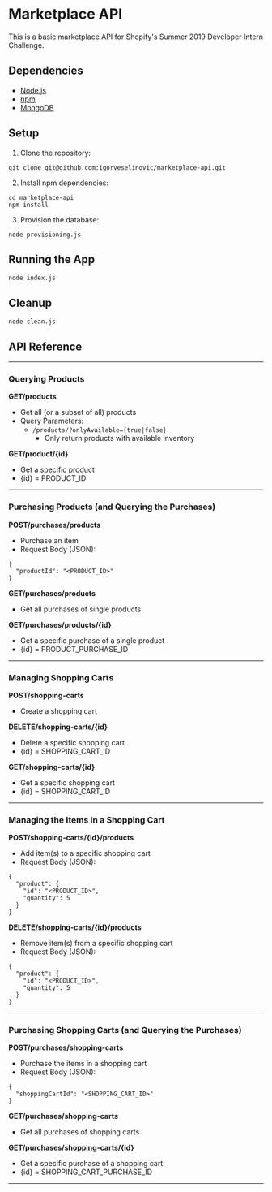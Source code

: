 # Marketplace API
This is a basic marketplace API for Shopify's Summer 2019 Developer Intern Challenge.  

## Dependencies
* [Node.js](https://nodejs.org/en/download/)  
* [npm](https://www.npmjs.com/get-npm)  
* [MongoDB](https://docs.mongodb.com/manual/)  

## Setup
1. Clone the repository:
```
git clone git@github.com:igorveselinovic/marketplace-api.git
```
2. Install npm dependencies:
```
cd marketplace-api
npm install
```
3. Provision the database:
```
node provisioning.js
```

## Running the App
```
node index.js
```

## Cleanup
```
node clean.js
```

## API Reference

---

### Querying Products

**GET/products**  
* Get all (or a subset of all) products  
* Query Parameters:  
  * `/products/?onlyAvailable={true|false}`  
    * Only return products with available inventory  

**GET/product/{id}**  
* Get a specific product  
* {id} = PRODUCT_ID

---

### Purchasing Products (and Querying the Purchases)

**POST/purchases/products**  
* Purchase an item  
* Request Body (JSON):  
```
{
  "productId": "<PRODUCT_ID>"
}
```

**GET/purchases/products**  
* Get all purchases of single products  

**GET/purchases/products/{id}**  
* Get a specific purchase of a single product  
* {id} = PRODUCT_PURCHASE_ID

---

### Managing Shopping Carts

**POST/shopping-carts**  
* Create a shopping cart  

**DELETE/shopping-carts/{id}**  
* Delete a specific shopping cart  
* {id} = SHOPPING_CART_ID

**GET/shopping-carts/{id}**  
* Get a specific shopping cart  
* {id} = SHOPPING_CART_ID

---

### Managing the Items in a Shopping Cart

**POST/shopping-carts/{id}/products**  
* Add item(s) to a specific shopping cart  
* Request Body (JSON):  
```
{
  "product": {
    "id": "<PRODUCT_ID>",
    "quantity": 5
  }
}
```

**DELETE/shopping-carts/{id}/products**  
* Remove item(s) from a specific shopping cart  
* Request Body (JSON):  
```
{
  "product": {
    "id": "<PRODUCT_ID>",
    "quantity": 5
  }
}
```

---

### Purchasing Shopping Carts (and Querying the Purchases)

**POST/purchases/shopping-carts**  
* Purchase the items in a shopping cart  
* Request Body (JSON):  
```
{
  "shoppingCartId": "<SHOPPING_CART_ID>"
}
```

**GET/purchases/shopping-carts**  
* Get all purchases of shopping carts  

**GET/purchases/shopping-carts/{id}**  
* Get a specific purchase of a shopping cart  
* {id} = SHOPPING_CART_PURCHASE_ID

---